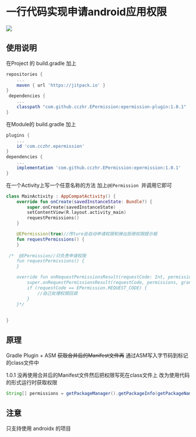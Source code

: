 # 一行代码实现申请android应用权限
[![](https://jitpack.io/v/cczhr/EPermission.svg)](https://jitpack.io/#cczhr/EPermission)

## 使用说明

在Project 的 build.gradle 加上

```groovy
repositories {
    ...
	maven { url 'https://jitpack.io' }
}
 dependencies {
    ...
	classpath "com.github.cczhr.EPermission:epermission-plugin:1.0.1"
}
```

在Module的 build.gradle 加上

```groovy
plugins {
    ...
    id 'com.cczhr.epermission'
}
dependencies {
    ...
	implementation 'com.github.cczhr.EPermission:epermission:1.0.1'
}
```



在一个Activity上写一个任意名称的方法 加上`@EPermission `并调用它即可

```kotlin
class MainActivity : AppCompatActivity() {
    override fun onCreate(savedInstanceState: Bundle?) {
        super.onCreate(savedInstanceState)
        setContentView(R.layout.activity_main)
        requestPermissions()
    }

    @EPermission(true)//传ture会自动申请权限和弹出拒绝权限提示框
    fun requestPermissions() {
    }
    
 /*  @EPermission//只负责申请权限
    fun requestPermissions() {
    }

    override fun onRequestPermissionsResult(requestCode: Int, permissions: Array<out String>, grantResults: IntArray) {
        super.onRequestPermissionsResult(requestCode, permissions, grantResults)
        if (requestCode == EPermission.REQUEST_CODE) {
            //自己处理权限回调
        }
    }*/
    
    
}
```

## 原理

Gradle Plugin + ASM ~~获取合并后的Manifest文件再~~ 通过ASM写入字节码到标记的class文件中 

1.0.1 没再使用合并后的Manifest文件然后把权限写死在class文件上 改为使用代码的形式运行时获取权限

```java
String[] permissions = getPackageManager().getPackageInfo(getPackageName(), PackageManager.GET_PERMISSIONS).requestedPermissions;
```
## 注意

只支持使用 androidx 的项目

